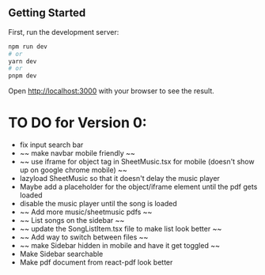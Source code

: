 ## Getting Started
First, run the development server:
```bash
npm run dev
# or
yarn dev
# or
pnpm dev
```
Open [http://localhost:3000](http://localhost:3000) with your browser to see the result.


# TO DO for Version 0:
- fix input search bar
- ~~ make navbar mobile friendly ~~ 
- ~~ use iframe for object tag in SheetMusic.tsx for mobile (doesn't show up on google chrome mobile) ~~
- lazyload SheetMusic so that it doesn't delay the music player
- Maybe add a placeholder for the object/iframe element until the pdf gets loaded 
- disable the music player until the song is loaded
- ~~ Add more music/sheetmusic pdfs ~~
- ~~ List songs on the sidebar ~~
- ~~ update the SongListItem.tsx file to make list look better ~~
- ~~ Add way to switch between files ~~
- ~~ make Sidebar hidden in mobile and have it get toggled ~~
- Make Sidebar searchable
- Make pdf document from react-pdf look better
